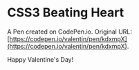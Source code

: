 # CSS3 Beating Heart

A Pen created on CodePen.io. Original URL: [https://codepen.io/valentin/pen/kdxmpX](https://codepen.io/valentin/pen/kdxmpX).

Happy Valentine's Day!